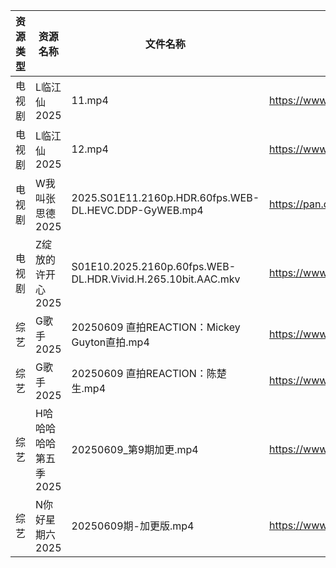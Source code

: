 | 资源类型 | 资源名称          | 文件名称                                                         | 分享链接                                 | 更新时间                |
| ---- | ------------- | ------------------------------------------------------------ | ------------------------------------ | ------------------- |
| 电视剧  | L临江仙2025      | 11.mp4                                                       | https://www.alipan.com/s/aHUrMGuzZxp | 2025-06-09 21:05:12 |
| 电视剧  | L临江仙2025      | 12.mp4                                                       | https://www.alipan.com/s/aHUrMGuzZxp | 2025-06-09 21:05:11 |
| 电视剧  | W我叫张思德2025    | 2025.S01E11.2160p.HDR.60fps.WEB-DL.HEVC.DDP-GyWEB.mp4        | https://pan.quark.cn/s/7094d1f0b265  | 2025-06-09 01:32:13 |
| 电视剧  | Z绽放的许开心2025   | S01E10.2025.2160p.60fps.WEB-DL.HDR.Vivid.H.265.10bit.AAC.mkv | https://www.alipan.com/s/ZU4VVsiG1J9 | 2025-06-09 18:05:55 |
| 综艺   | G歌手2025       | 20250609 直拍REACTION：Mickey Guyton直拍.mp4                      | https://www.alipan.com/s/BnAVvcGrxme | 2025-06-09 21:06:07 |
| 综艺   | G歌手2025       | 20250609 直拍REACTION：陈楚生.mp4                                  | https://www.alipan.com/s/BnAVvcGrxme | 2025-06-09 21:06:06 |
| 综艺   | H哈哈哈哈哈第五季2025 | 20250609_第9期加更.mp4                                           | https://www.alipan.com/s/xGAPLokKzoj | 2025-06-09 13:06:13 |
| 综艺   | N你好星期六2025    | 20250609期-加更版.mp4                                            | https://www.alipan.com/s/nvuMvPrHLGa | 2025-06-09 13:06:22 |
